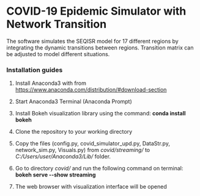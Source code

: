 # COVID-19 Epidemic Simulator with Network Transition

The software simulates the SEQISR model for 17 different regions by integrating the dynamic transitions between regions.
Transition matrix can be adjusted to model different situations.


### Installation guides


1) Install Anaconda3 with from https://www.anaconda.com/distribution/#download-section

2) Start Anaconda3 Terminal (Anaconda Prompt)

3) Install Bokeh visualization library using the command: **conda install bokeh**

4) Clone the repository to your working directory

5) Copy the files (config.py, covid_simulator_upd.py, DataStr.py, network_sim.py, Visuals.py) from *covid/streaming/* to *C:/Users/user/Anaconda3/Lib/* folder.

6) Go to directory *covid/* and run the following command on terminal: **bokeh serve --show streaming**

7) The web browser with visualization interface will be opened
